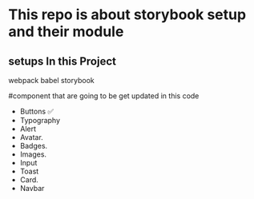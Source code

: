 # This repo is about storybook setup and their module

## setups In this Project 
webpack
babel 
storybook

#component that are going to be get updated in this code 
* Buttons   ✅
* Typography 
* Alert  
* Avatar.   
* Badges. 
* Images. 
* Input      
* Toast     
* Card.    
* Navbar

